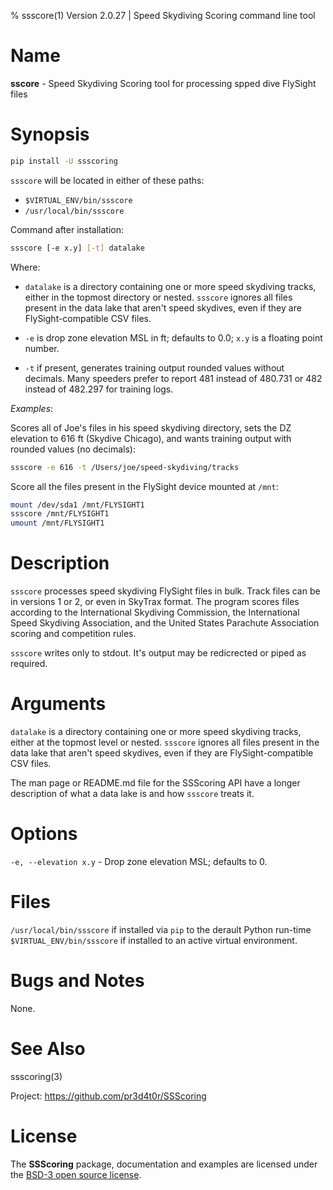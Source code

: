 % ssscore(1) Version 2.0.27 | Speed Skydiving Scoring command line tool

Name
====

**sscore** - Speed Skydiving Scoring tool for processing spped dive FlySight
files


Synopsis
========
```bash
pip install -U ssscoring
```

`ssscore` will be located in either of these paths:

- `$VIRTUAL_ENV/bin/ssscore`
- `/usr/local/bin/ssscore`

Command after installation:

```bash
ssscore [-e x.y] [-t] datalake
```

Where:
- `datalake` is a directory containing one or more speed skydiving tracks,
  either in the topmost directory or nested.  `ssscore` ignores all files present
  in the data lake that aren't speed skydives, even if they are
  FlySight-compatible CSV files.

- `-e` is drop zone elevation MSL in ft; defaults to 0.0; `x.y` is a floating
  point number.

- `-t` if present, generates training output rounded values without decimals.
  Many speeders prefer to report 481 instead of 480.731 or 482 instead of
  482.297 for training logs.

_Examples_:

Scores all of Joe's files in his speed skydiving directory, sets the DZ
elevation to 616 ft (Skydive Chicago), and wants training output with rounded
values (no decimals):

```bash
ssscore -e 616 -t /Users/joe/speed-skydiving/tracks
```

Score all the files present in the FlySight device mounted at `/mnt`:

```bash
mount /dev/sda1 /mnt/FLYSIGHT1
ssscore /mnt/FLYSIGHT1
umount /mnt/FLYSIGHT1
```


Description
===========
`ssscore` processes speed skydiving FlySight files in bulk.  Track files can
be in versions 1 or 2, or even in SkyTrax format.  The program scores files
according to the International Skydiving Commission, the International Speed
Skydiving Association, and the United States Parachute Association scoring and
competition rules.

`ssscore` writes only to stdout.  It's output may be redicrected or piped as
required.


Arguments
=========
`datalake` is a directory containing one or more speed skydiving tracks,
either at the topmost level or nested.  `ssscore` ignores all files present in
the data lake that aren't speed skydives, even if they are FlySight-compatible
CSV files.

The man page or README.md file for the SSScoring API have a longer description
of what a data lake is and how `ssscore` treats it.


Options
========
`-e, --elevation x.y` - Drop zone elevation MSL; defaults to 0.


Files
=====
`/usr/local/bin/ssscore` if installed via `pip` to the derault Python run-time
`$VIRTUAL_ENV/bin/ssscore` if installed to an active virtual environment.


Bugs and Notes
==============
None.


See Also
========
ssscoring(3)

Project:  https://github.com/pr3d4t0r/SSScoring


License
=======
The **SSScoring** package, documentation and examples are licensed under the
[BSD-3 open source license](https://github.com/pr3d4t0r/SSScoring/blob/master/LICENSE.txt).

